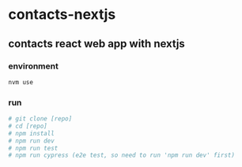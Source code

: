 # contacts-nextjs

## contacts react web app with nextjs


### environment
```bash
nvm use
```

### run
```bash
# git clone [repo]
# cd [repo]
# npm install
# npm run dev
# npm run test
# npm run cypress (e2e test, so need to run 'npm run dev' first) 
```
